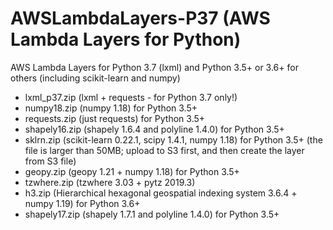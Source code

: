 # AWSLambdaLayers-P37  (AWS Lambda Layers for Python)

AWS Lambda Layers for Python 3.7 (lxml) and Python 3.5+ or 3.6+ for others (including scikit-learn and numpy)

- lxml_p37.zip  (lxml + requests - for Python 3.7 only!)
- numpy18.zip (numpy 1.18) for Python 3.5+
- requests.zip (just requests) for Python 3.5+
- shapely16.zip  (shapely 1.6.4 and polyline 1.4.0) for Python 3.5+
- sklrn.zip  (scikit-learn 0.22.1, scipy 1.4.1, numpy 1.18) for Python 3.5+ (the file is larger than 50MB; upload to S3 first, and then create the layer from S3 file)
- geopy.zip (geopy 1.21 + numpy 1.18) for Python 3.5+
- tzwhere.zip (tzwhere 3.03 + pytz 2019.3)
- h3.zip (Hierarchical hexagonal geospatial indexing system 3.6.4 + numpy 1.19) for Python 3.6+
- shapely17.zip (shapely 1.7.1 and polyline 1.4.0) for Python 3.5+
